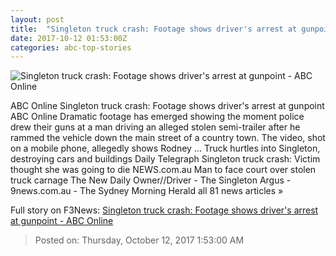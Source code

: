 ```yaml
---
layout: post
title:  "Singleton truck crash: Footage shows driver's arrest at gunpoint - ABC Online"
date: 2017-10-12 01:53:00Z
categories: abc-top-stories
---
```


![Singleton truck crash: Footage shows driver's arrest at gunpoint - ABC Online](http://www.abc.net.au/news/image/9038462-1x1-700x700.png)

ABC Online Singleton truck crash: Footage shows driver's arrest at gunpoint ABC Online Dramatic footage has emerged showing the moment police drew their guns at a man driving an alleged stolen semi-trailer after he rammed the vehicle down the main street of a country town. The video, shot on a mobile phone, allegedly shows Rodney ... Truck hurtles into Singleton, destroying cars and buildings Daily Telegraph Singleton truck crash: Victim thought she was going to die NEWS.com.au Man to face court over stolen truck carnage The New Daily Owner//Driver - The Singleton Argus - 9news.com.au - The Sydney Morning Herald all 81 news articles »


Full story on F3News: [Singleton truck crash: Footage shows driver's arrest at gunpoint - ABC Online](http://www.f3nws.com/n/NsgzUB)

> Posted on: Thursday, October 12, 2017 1:53:00 AM
